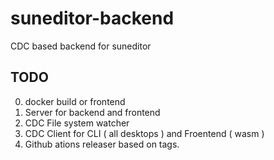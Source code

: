 # suneditor-backend

CDC based backend for suneditor

## TODO

0. docker build or frontend
1. Server for backend and frontend
2. CDC File system watcher
3. CDC Client for CLI ( all desktops ) and Froentend ( wasm )
4. Github ations releaser based on tags.
